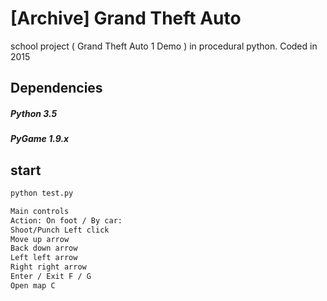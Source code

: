 # [Archive] Grand Theft Auto

school project ( Grand Theft Auto 1 Demo ) in procedural python.
Coded in 2015

## Dependencies

##### Python 3.5
##### PyGame 1.9.x

## start

```bash
python test.py

Main controls
Action: On foot / By car:
Shoot/Punch Left click
Move up arrow
Back down arrow
Left left arrow
Right right arrow
Enter / Exit F / G
Open map C

